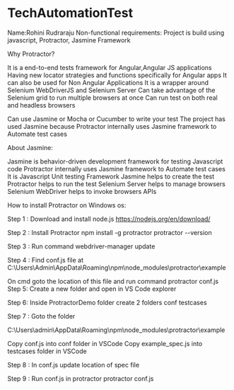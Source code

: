 # TechAutomationTest
Name:Rohini Rudraraju
Non-functional requirements:
Project is build using javascript, Protractor, Jasmine Framework 

Why Protractor?

It is a end-to-end tests framework for Angular,Angular JS applications
Having new locator strategies and functions specifically for Angular apps
It can also be used for Non Angular Applications
It is a wrapper around Selenium WebDriverJS and Selenium Server
Can take advantage of the Selenium grid to run multiple browsers at once
Can run test on both real and headless browsers

Can use Jasmine or Mocha or Cucumber to write your test
The project has used Jasmine because Protractor internally uses Jasmine framework to Automate test cases

About Jasmine:

Jasmine is behavior-driven development framework for testing Javascript code
Protractor internally uses Jasmine framework to Automate test cases
It is Javascript Unit testing Framework
Jasmine helps to create the test
Protractor helps to run the test
Selenium Server helps to manage browsers
Selenium WebDriver helps to invoke browsers APIs

How to install Protractor on Windows os:

Step 1 : Download and install node.js
 https://nodejs.org/en/download/

Step 2 : Install Protractor
 npm install -g protractor
 protractor --version

Step 3 : Run command
 webdriver-manager update

Step 4 : Find conf.js file at C:\Users\Admin\AppData\Roaming\npm\node_modules\protractor\example

On cmd goto the location of this file and run command
 protractor conf.js
Step 5: Create a new folder and open in VS Code explorer

Step 6: Inside ProtractorDemo folder create 2 folders
 conf
 testcases

Step 7 : Goto the folder 

  C:\Users\admin\AppData\Roaming\npm\node_modules\protractor\example

Copy conf.js into conf folder in VSCode
Copy example_spec.js into testcases folder in VSCode

Step 8 : In conf.js update location of spec file

Step 9 : Run conf.js in protractor
 protractor conf.js

